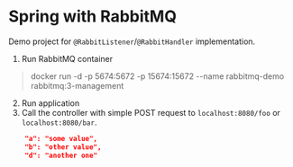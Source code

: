 # Spring with RabbitMQ
 Demo project for `@RabbitListener`/`@RabbitHandler` implementation.
1. Run RabbitMQ container
> docker run -d -p 5674:5672 -p 15674:15672 --name rabbitmq-demo rabbitmq:3-management
2. Run application
3. Call the controller with simple POST request to `localhost:8080/foo` or `localhost:8080/bar`.
```json
    "a": "some value",
    "b": "other value",
    "d": "another one"
```
